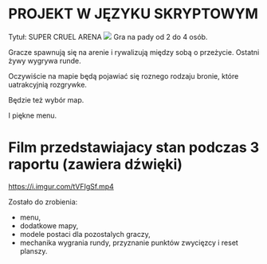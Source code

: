 # PROJEKT W JĘZYKU SKRYPTOWYM
Tytuł: SUPER CRUEL ARENA
<img src='https://i.imgur.com/4PZQvIL.png'>
Gra na pady od 2 do 4 osób.

Gracze spawnują się na arenie i rywalizują między sobą o przeżycie.
Ostatni żywy wygrywa runde.

Oczywiście na mapie będą pojawiać się 
roznego rodzaju bronie, które uatrakcyjnią rozgrywke.

Będzie też wybór map.

I piękne menu.
# Film przedstawiajacy stan podczas 3 raportu (zawiera dźwięki)
https://i.imgur.com/tVFIgSf.mp4

Zostało do zrobienia:
 - menu,
 - dodatkowe mapy,
 - modele postaci dla pozostalych graczy,
 - mechanika wygrania rundy, przyznanie punktów zwycięzcy i reset planszy.
